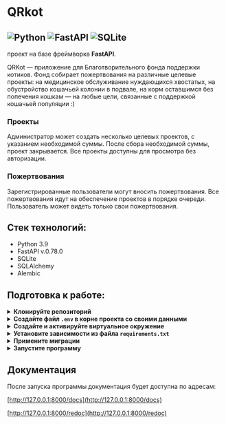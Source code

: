 # QRkot

![Python](https://img.shields.io/badge/python-3670A0?logo=python&logoColor=ffdd54)
![FastAPI](https://img.shields.io/badge/FastAPI-005571?logo=fastapi)
![SQLite](https://img.shields.io/badge/sqlite-%2307405e.svg?logo=sqlite&logoColor=white)
---

проект на базе фреймворка **FastAPI**. 

QRKot — приложение для Благотворительного фонда поддержки котиков.
Фонд собирает пожертвования на различные целевые проекты: на медицинское 
обслуживание нуждающихся хвостатых, на обустройство кошачьей колонии в 
подвале, на корм оставшимся без попечения кошкам — на любые цели, связанные 
с поддержкой кошачьей популяции :)

### Проекты
Администратор может создать несколько целевых проектов, с указанием 
необходимой суммы. После сбора необходимой суммы, проект закрывается. Все 
проекты доступны для просмотра без авторизации.
### Пожертвования
Зарегистрированные пользователи могут вносить пожертвования. Все пожертвования 
идут на обеспечение проектов в порядке очереди. Пользователь может видеть 
только свои пожертвования.

## Стек технологий:
- Python 3.9
- FastAPI v.0.78.0
- SQLite
- SQLAlchemy
- Alembic


## Подготовка к работе:

<details>
    <summary><b>Клонируйте репозиторий</b></summary>

```shell
git clone git@github.com:OlegGsk/cat_charity_fund.git

cd cat_charity_fund
```
</details>

<details>
    <summary><b>Создайте файл <code>.env</code> в корне проекта 
со своими данными</b></summary>

```dotenv
APP_TITLE=Кошачий благотворительный фонд (0.1.0)
DESCRIPTION=Сервис для поддержки котиков!
DATABASE_URL=sqlite+aiosqlite:///./fastapi.db
SECRET=SECRET
FIRST_SUPERUSER_EMAIL=superuser@example.com
FIRST_SUPERUSER_PASSWORD=5>~H*d&:Yz5jXrna
```

</details>

<details>
    <summary><b>Создайте и активируйте виртуальное окружение</b></summary>

```shell
python3 -m venv venv
source venv/bin/activate
python3 -m pip install --upgrade pip
```
> В проекте используется **Python** версии **3.9**
</details>

<details>
    <summary>
        <b>Установите зависимости из файла <code>requirements.txt</code></b>
    </summary>

```shell
pip install -r requirements.txt
```
</details>

<details>
    <summary><b>Примените миграции</b></summary>

```shell
alembic upgrade head
```
</details>

<details>
    <summary><b>Запустите программу</b></summary>

```shell
uvicorn app.main:app --reload
```
> По-умолчанию приложение запускается по адресу http://127.0.0.1:8000

</details>


## Документация
После запуска программы документация будет доступна по адресам:

[http://127.0.0.1:8000/docs](http://127.0.0.1:8000/docs)

[http://127.0.0.1:8000/redoc](http://127.0.0.1:8000/redoc)